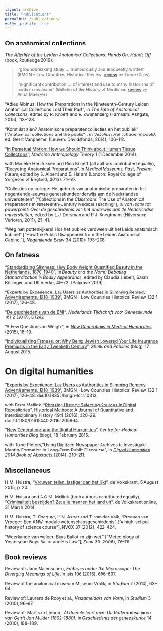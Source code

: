 ```yaml
---
layout: archive
title: "Publications"
permalink: /publications/
author_profile: true
---
```


## On anatomical collections

_The Afterlife of the Leiden Anatomical Collections: Hands On, Hands Off_ (book, Routledge 2019).

> “groundbreaking study … humourously and eloquently written” (BMGN – Low Countries Historical Review; [review](http://doi.org/10.18352/bmgn-lchr.10775) by Tinne Claes)  
>
> “significant contribution … of interest and use to many historians of modern medicine” (Bulletin of the History of Medicine; [review](http://muse.jhu.edu/article/754116) by Anna Maerker)

“Adieu Albinus: How the Preparations in the Nineteenth-Century Leiden Anatomical Collections Lost Their Past”, in _The Fate of Anatomical Collections_, edited by R. Knoeff and R. Zwijnenberg (Farnham: Ashgate, 2015), 113–128.

“Komt dat zien? Anatomische preparatencollecties en het publiek” [“Anatomical collections and the public”], in _Vesalius: Het lichaam in beeld_, ed. Geert Vanpaemel (Leuven: Davidsfonds, 2014), 106–112.

“[In Perpetual Motion: How we Should Think about Human Tissue Collections](http://www.medanthrotheory.org/read/4358/in-perpetual-motion)”, _Medicine Anthropology Theory_ 1 (1 December 2014).

with Marieke Hendriksen and Rina Knoeff (all authors contributed equally), “Recycling Anatomical Preparations”, in _Medical Museums: Past, Present, Future_, edited by S. Alberti and E. Hallam (London: Royal College of Surgeons of England, 2013), 74–87.

“Collecties op college: Het gebruik van anatomische preparaten in het negentiende-eeuwse geneeskundeonderwijs aan de Nederlandse universiteiten” [“Collections in the Classroom: The Use of Anatomical Preparations in Nineteenth-Century Medical Teaching”], in _Van lectio tot powerpoint: Over de geschiedenis van het onderwijs aan de Nederlandse universiteiten_, edited by L.J. Dorsman and P.J. Knegtmans (Hilversum: Verloren, 2011), 25–41.

“Weg met pottenkijkers! Hoe het publiek verdween uit het Leids anatomisch kabinet” [“How the Public Disappeared from the Leiden Anatomical Cabinet”], _Negentiende Eeuw_ 34 (2010): 193–208.

## On fatness

“[Standardizing Slimness: How Body Weight Quantified Beauty in the Netherlands, 1870–1940](https://doi.org/10.1007/978-3-319-91174-8_3)”, in _Beauty and the Norm: Debating Standardization in Bodily Appearance_, edited by Claudia Liebelt, Sarah Böllinger, and Ulf Vierke, 45–72. (Palgrave 2019).

“E[xperts by Experience: Lay Users as Authorities in Slimming Remedy Advertisements, 1918–1939](http://doi.org/10.18352/bmgn-lchr.10313)”, BMGN – Low Countries Historical Review 132:1 (2017), 126–48.

“[De geschiedenis van de BMI](https://www.ntvg.nl/artikelen/de-geschiedenis-van-de-bmi)“, _Nederlands Tijdschrift voor Geneeskunde_ 161:2 (2017), D1242

“A Few Questions on Weight”, in _[New Generations in Medical Humanities](https://www.dur.ac.uk/resources/cmh/NewGenerations_booklet.pdf)_ (2015), 18–19.

“[Individualizing Fatness, or: Why Being Jewish Lowered Your Life Insurance Premiums in the Early Twentieth Century](http://www.shellsandpebbles.com/2015/08/17/individualizing-fatness-or-why-being-jewish-lowered-your-life-insurance-premiums-in-the-early-twentieth-century/)”, _Shells and Pebbles_ (blog), 17 August 2015.

# On digital humanities

“[Experts by Experience: Lay Users as Authorities in Slimming Remedy Advertisements, 1918–1939](http://doi.org/10.18352/bmgn-lchr.10313)”, BMGN – Low Countries Historical Review 132:1 (2017), 126–48. doi:10.18352/bmgn-lchr.10313.

with Bram Mellink, “[Phrasing History: Selecting Sources in Digital Repositories](http://www.tandfonline.com/eprint/H68tp3SEaeMCJbiXw8ci/full)”, Historical Methods: A Journal of Quantitative and Interdisciplinary History 49:4 (2016), 220–29. doi:10.1080/01615440.2016.1205964.

“[New Generations and the Digital Humanities](http://centreformedicalhumanities.org/new-generations-and-the-digital-humanities/)”, _Centre for Medical Humanities Blog_ (blog), 18 February 2015.

with Toine Pieters,“Using Digitized Newspaper Archives to Investigate Identity Formation in Long-Term Public Discourse”, in _[Digital Humanities 2014 Book of Abstracts](https://dh2014.files.wordpress.com/2014/07/dh2014_abstracts_proceedings_07-11.pdf)_ (2014), 210–211.

## Miscellaneous

H.M. Huistra, “[Vrouwen tellen: lastiger dan het lijkt](http://www.volkskrant.nl/opinie/vrouwen-tellen-lastiger-dan-het-lijkt~a4113715/)“, de Volkskrant, 5 August 2015, p. 20.

H.M. Huistra and A.G.M. Mellink (both authors contributed equally), “[Criminaliteit bestrijden? Zet alle mannen het land uit](http://www.volkskrant.nl/opinie/criminaliteit-bestrijden-zet-alle-mannen-het-land-uit~a3625614/)“, de Volkskrant online, 31 March 2014.

H.M. Huistra, T. Cocquyt, H.N. Asper and T. van der Valk, “Proeven van Vroeger: Een ANW-module wetenschapsgeschiedenis” [“A high-school history of science course”], NVOX 37 (2012), 422–424.

“Weerkunde van weleer: Buys Ballot en zijn wet.” [“Meteorology of Yesteryear: Buys Ballot and His Law”], _Zenit_ 33 (2006), 76–79.

## Book reviews

Review of: Jane Maienschein, _Embryos under the Microscope: The Diverging Meanings of Life_, in Isis 106 (2015), 696–697.

Review of the anatomical museum Museum Vrolik, in _Studium_ 7 (2014), 63–64.

Review of: Laurens de Rooy et al., _Verzamelaars van Vorm_, in _Studium_ 3 (2010), 96–97.

Review of: Mart van Lieburg, _Al doende leert men: De Rotterdamse jaren van Gerrit Jan Mulder (1802–1880)_, in _Geschiedenis der geneeskunde_ 14 (2010), 188–189.

